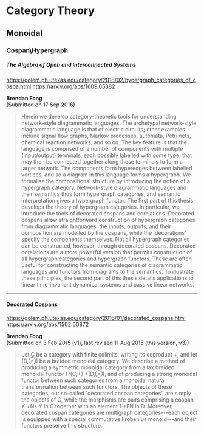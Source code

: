 # Category Theory


## Monoidal

### Cospan\Hypergraph

##### The Algebra of Open and Interconnected Systems

https://golem.ph.utexas.edu/category/2018/02/hypergraph_categories_of_cospa.html
https://arxiv.org/abs/1609.05382 

**Brendan Fong**  
(Submitted on 17 Sep 2016)

> Herein we develop category-theoretic tools for understanding network-style diagrammatic languages. The archetypal network-style diagrammatic language is that of electric circuits; other examples include signal flow graphs, Markov processes, automata, Petri nets, chemical reaction networks, and so on. The key feature is that the language is comprised of a number of components with multiple (input/output) terminals, each possibly labelled with some type, that may then be connected together along these terminals to form a larger network. The components form hyperedges between labelled vertices, and so a diagram in this language forms a hypergraph. We formalise the compositional structure by introducing the notion of a hypergraph category. Network-style diagrammatic languages and their semantics thus form hypergraph categories, and semantic interpretation gives a hypergraph functor.
The first part of this thesis develops the theory of hypergraph categories. In particular, we introduce the tools of decorated cospans and corelations. Decorated cospans allow straightforward construction of hypergraph categories from diagrammatic languages: the inputs, outputs, and their composition are modelled by the cospans, while the 'decorations' specify the components themselves. Not all hypergraph categories can be constructed, however, through decorated cospans. Decorated corelations are a more powerful version that permits construction of all hypergraph categories and hypergraph functors. These are often useful for constructing the semantic categories of diagrammatic languages and functors from diagrams to the semantics. To illustrate these principles, the second part of this thesis details applications to linear time-invariant dynamical systems and passive linear networks. 

-----
#### Decorated Cospans
https://golem.ph.utexas.edu/category/2016/01/decorated_cospans.html
https://arxiv.org/abs/1502.00872 

**Brendan Fong**  
(Submitted on 3 Feb 2015 (v1), last revised 11 Aug 2015 (this version, v3))

> Let C be a category with finite colimits, writing its coproduct +, and let (D,⊗) be a braided monoidal category. We describe a method of producing a symmetric monoidal category from a lax braided monoidal functor F:(C,+)→(D,⊗), and of producing a strong monoidal functor between such categories from a monoidal natural transformation between such functors. The objects of these categories, our so-called `decorated cospan categories', are simply the objects of C, while the morphisms are pairs comprising a cospan X→N←Y in C together with an element 1→FN in D. Moreover, decorated cospan categories are multigraph categories---each object is equipped with a special commutative Frobenius monoid---and their functors preserve this structure. 


